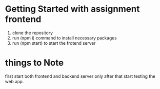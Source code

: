 # Getting Started with assignment frontend
1. clone the repository
2. run (npm i) command to install necessary packages
3. run (npm start) to start the frotend server

# things to Note
first start both frontend and backend server only after that start testing the web app.
